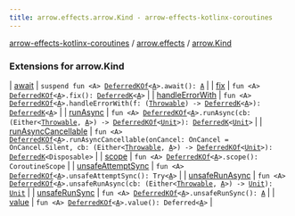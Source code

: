 ```yaml
---
title: arrow.effects.arrow.Kind - arrow-effects-kotlinx-coroutines
---
```


[arrow-effects-kotlinx-coroutines](../../index.html) / [arrow.effects](../index.html) / [arrow.Kind](./index.html)

### Extensions for arrow.Kind

| [await](await.html) | `suspend fun <A> `[`DeferredKOf`](../-deferred-k-of.html)`<`[`A`](await.html#A)`>.await(): `[`A`](await.html#A) |
| [fix](fix.html) | `fun <A> `[`DeferredKOf`](../-deferred-k-of.html)`<`[`A`](fix.html#A)`>.fix(): `[`DeferredK`](../-deferred-k/index.html)`<`[`A`](fix.html#A)`>` |
| [handleErrorWith](handle-error-with.html) | `fun <A> `[`DeferredKOf`](../-deferred-k-of.html)`<`[`A`](handle-error-with.html#A)`>.handleErrorWith(f: (`[`Throwable`](https://kotlinlang.org/api/latest/jvm/stdlib/kotlin/-throwable/index.html)`) -> `[`DeferredK`](../-deferred-k/index.html)`<`[`A`](handle-error-with.html#A)`>): `[`DeferredK`](../-deferred-k/index.html)`<`[`A`](handle-error-with.html#A)`>` |
| [runAsync](run-async.html) | `fun <A> `[`DeferredKOf`](../-deferred-k-of.html)`<`[`A`](run-async.html#A)`>.runAsync(cb: (Either<`[`Throwable`](https://kotlinlang.org/api/latest/jvm/stdlib/kotlin/-throwable/index.html)`, `[`A`](run-async.html#A)`>) -> `[`DeferredKOf`](../-deferred-k-of.html)`<`[`Unit`](https://kotlinlang.org/api/latest/jvm/stdlib/kotlin/-unit/index.html)`>): `[`DeferredK`](../-deferred-k/index.html)`<`[`Unit`](https://kotlinlang.org/api/latest/jvm/stdlib/kotlin/-unit/index.html)`>` |
| [runAsyncCancellable](run-async-cancellable.html) | `fun <A> `[`DeferredKOf`](../-deferred-k-of.html)`<`[`A`](run-async-cancellable.html#A)`>.runAsyncCancellable(onCancel: OnCancel = OnCancel.Silent, cb: (Either<`[`Throwable`](https://kotlinlang.org/api/latest/jvm/stdlib/kotlin/-throwable/index.html)`, `[`A`](run-async-cancellable.html#A)`>) -> `[`DeferredKOf`](../-deferred-k-of.html)`<`[`Unit`](https://kotlinlang.org/api/latest/jvm/stdlib/kotlin/-unit/index.html)`>): `[`DeferredK`](../-deferred-k/index.html)`<Disposable>` |
| [scope](scope.html) | `fun <A> `[`DeferredKOf`](../-deferred-k-of.html)`<`[`A`](scope.html#A)`>.scope(): CoroutineScope` |
| [unsafeAttemptSync](unsafe-attempt-sync.html) | `fun <A> `[`DeferredKOf`](../-deferred-k-of.html)`<`[`A`](unsafe-attempt-sync.html#A)`>.unsafeAttemptSync(): Try<`[`A`](unsafe-attempt-sync.html#A)`>` |
| [unsafeRunAsync](unsafe-run-async.html) | `fun <A> `[`DeferredKOf`](../-deferred-k-of.html)`<`[`A`](unsafe-run-async.html#A)`>.unsafeRunAsync(cb: (Either<`[`Throwable`](https://kotlinlang.org/api/latest/jvm/stdlib/kotlin/-throwable/index.html)`, `[`A`](unsafe-run-async.html#A)`>) -> `[`Unit`](https://kotlinlang.org/api/latest/jvm/stdlib/kotlin/-unit/index.html)`): `[`Unit`](https://kotlinlang.org/api/latest/jvm/stdlib/kotlin/-unit/index.html) |
| [unsafeRunSync](unsafe-run-sync.html) | `fun <A> `[`DeferredKOf`](../-deferred-k-of.html)`<`[`A`](unsafe-run-sync.html#A)`>.unsafeRunSync(): `[`A`](unsafe-run-sync.html#A) |
| [value](value.html) | `fun <A> `[`DeferredKOf`](../-deferred-k-of.html)`<`[`A`](value.html#A)`>.value(): Deferred<`[`A`](value.html#A)`>` |

